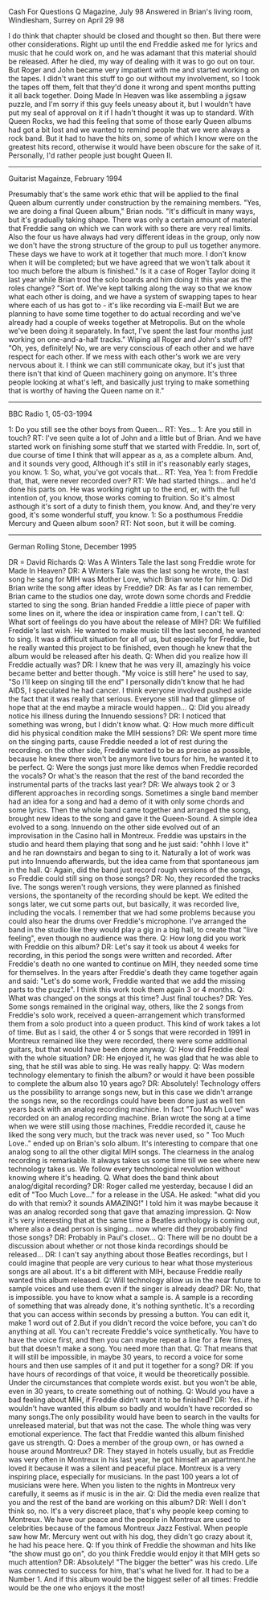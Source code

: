 Cash For Questions
Q Magazine, July 98
Answered in Brian's living room, Windlesham, Surrey on April 29 98

I do think that chapter should be closed and thought so then. But there were other considerations. Right up until the end Freddie asked me for lyrics and music that he could work on, and he was adamant that this material should be released. After he died, my way of dealing with it was to go out on tour. But Roger and John became very impatient with me and started working on the tapes. I didn't want this stuff to go out without my involvement, so I took the tapes off them, felt that they'd done it wrong and spent months putting it all back together. Doing Made In Heaven was like assembling a jigsaw puzzle, and I'm sorry if this guy feels uneasy about it, but I wouldn't have put my seal of approval on it if I hadn't thought it was up to standard. With Queen Rocks, we had this feeling that some of those early Queen albums had got a bit lost and we wanted to remind people that we were always a rock band. But it had to have the hits on, some of which I know were on the greatest hits record, otherwise it would have been obscure for the sake of it. Personally, I'd rather people just bought Queen II.

----

Guitarist Magainze, February 1994

Presumably that's the same work ethic that will be applied to the final Queen album currently under construction by the remaining members.
"Yes, we are doing a final Queen album," Brian nods. "It's difficult in many ways, but it's gradually taking shape. There was only a certain amount of material that Freddie sang on which we can work with so there are very real limits. Also the four us have always had very different ideas in the group, only now we don't have the strong structure of the group to pull us together anymore. These days we have to work at it together that much more. I don't know when it will be completed; but we have agreed that we won't talk about it too much before the album is finished."
Is it a case of Roger Taylor doing it last year while Brian trod the solo boards and him doing it this year as the roles change?
"Sort of. We've kept talking along the way so that we know what each other is doing, and we have a system of swapping tapes to hear where each of us has got to - it's like recording via E-mail! But we are planning to have some time together to do actual recording and we've already had a couple of weeks together at Metropolis. But on the whole we've been doing it separately. In fact, I've spent the last four months just working on one-and-a-half tracks."
Wiping all Roger and John's stuff off?
"Oh, yes, definitely! No, we are very conscious of each other and we have respect for each other. If we mess with each other's work we are very nervous about it. I think we can still communicate okay, but it's just that there isn't that kind of Queen machinery going on anymore. It's three people looking at what's left, and basically just trying to make something that is worthy of having the Queen name on it."

----

BBC Radio 1, 05-03-1994

1: Do you still see the other boys from Queen...
RT: Yes...
1: Are you still in touch?
RT: I've seen quite a lot of John and a little but of Brian. And we have started work on finishing some stuff that we started with Freddie. In, sort of, due course of time I think that will appear as a, as a complete album. And, and it sounds very good, Although it's still in it's reasonably early stages, you know.
1: So, what, you've got vocals that...
RT: Yea, Yea
1: from Freddie that, that, were never recorded over?
RT: We had started things... and he'd done his parts on. He was working right up to the end, er, with the full intention of, you know, those works coming to fruition. So it's almost asthough it's sort of a duty to finish them, you know. And, and they're very good, it's some wonderful stuff, you know.
1: So a posthumous Freddie Mercury and Queen album soon?
RT: Not soon, but it will be coming.

----

German Rolling Stone, December 1995

DR = David Richards
Q: Was A Winters Tale the last song Freddie wrote for Made In Heaven?
DR: A Winters Tale was the last song he wrote, the last song he sang for MIH was Mother Love, which Brian wrote for him.
Q: Did Brian write the song after ideas by Freddie?
DR: As far as I can remember, Brian came to the studios one day, wrote down some chords and Freddie started to sing the song. Brian handed Freddie a little piece of paper with some lines on it, where the idea or inspiration came from, I can't tell.
Q: What sort of feelings do you have about the release of MIH?
DR: We fulfilled Freddie's last wish. He wanted to make music till the last second, he wanted to sing. It was a difficult situation for all of us, but especially for Freddie, but he really wanted this project to be finished, even though he knew that the album would be released after his death.
Q: When did you realize how ill Freddie actually was?
DR: I knew that he was very ill, amazingly his voice became better and better though. "My voice is still here" he used to say, "So I'll keep on singing till the end" I personally didn't know that he had AIDS, I speculated he had cancer. I think everyone involved pushed aside the fact that it was really that serious. Everyone still had that glimpse of hope that at the end maybe a miracle would happen...
Q: Did you already notice his illness during the Innuendo sessions?
DR: I noticed that something was wrong, but I didn't know what.
Q: How much more difficult did his physical condition make the MIH sessions?
DR: We spent more time on the singing parts, cause Freddie needed a lot of rest during the recording. on the other side, Freddie wanted to be as precise as possible, because he knew there won't be anymore live tours for him, he wanted it to be perfect.
Q: Were the songs just more like demos when Freddie recorded the vocals? Or what's the reason that the rest of the band recorded the instrumental parts of the tracks last year?
DR: We always took 2 or 3 different approaches in recording songs. Sometimes a single band member had an idea for a song and had a demo of it with only some chords and some lyrics. Then the whole band came together and arranged the song, brought new ideas to the song and gave it the Queen-Sound. A simple idea evolved to a song. Innuendo on the other side evolved out of an improvisation in the Casino hall in Montreux. Freddie was upstairs in the studio and heard them playing that song and he just said: "ohhh I love it" and he ran downstairs and began to sing to it. Naturally a lot of work was put into Innuendo afterwards, but the idea came from that spontaneous jam in the hall.
Q: Again, did the band just record rough versions of the songs, so Freddie could still sing on those songs?
DR: No, they recorded the tracks live. The songs weren't rough versions, they were planned as finished versions, the spontaneity of the recording should be kept. We edited the songs later, we cut some parts out, but basically, it was recorded live, including the vocals. I remember that we had some problems because you could also hear the drums over Freddie's microphone. I've arranged the band in the studio like they would play a gig in a big hall, to create that "live feeling", even though no audience was there.
Q: How long did you work with Freddie on this album?
DR: Let's say it took us about 4 weeks for recording, in this period the songs were written and recorded. After Freddie's death no one wanted to continue on MIH, they needed some time for themselves. In the years after Freddie's death they came together again and said: "Let's do some work, Freddie wanted that we add the missing parts to the puzzle". I think this work took them again 3 or 4 months.
Q: What was changed on the songs at this time? Just final touches?
DR: Yes. Some songs remained in the original way, others, like the 2 songs from Freddie's solo work, received a queen-arrangement which transformed them from a solo product into a queen product. This kind of work takes a lot of time. But as I said, the other 4 or 5 songs that were recorded in 1991 in Montreux remained like they were recorded, there were some additional guitars, but that would have been done anyway.
Q: How did Freddie deal with the whole situation?
DR: He enjoyed it, he was glad that he was able to sing, that he still was able to sing. He was really happy.
Q: Was modern technology elementary to finish the album? or would it have been possible to complete the album also 10 years ago?
DR: Absolutely! Technology offers us the possibility to arrange songs new, but in this case we didn't arrange the songs new, so the recordings could have been done just as well ten years back with an analog recording machine. In fact "Too Much Love" was recorded on an analog recording machine. Brian wrote the song at a time when we were still using those machines, Freddie recorded it, cause he liked the song very much, but the track was never used, so " Too Much Love.." ended up on Brian's solo album. It's interesting to compare that one analog song to all the other digital MIH songs. The clearness in the analog recording is remarkable. It always takes us some time till we see where new technology takes us. We follow every technological revolution without knowing where it's heading.
Q. What does the band think about analog/digital recording?
DR: Roger called me yesterday, because I did an edit of "Too Much Love..." for a release in the USA. He asked: "what did you do with that remix? it sounds AMAZING!" I told him it was maybe because it was an analog recorded song that gave that amazing impression.
Q: Now it's very interesting that at the same time a Beatles anthology is coming out, where also a dead person is singing... now where did they probably find those songs?
DR: Probably in Paul's closet...
Q: There will be no doubt be a discussion about whether or not those kinda recordings should be released...
DR: I can't say anything about those Beatles recordings, but I could imagine that people are very curious to hear what those mysterious songs are all about. It's a bit different with MIH, because Freddie really wanted this album released.
Q: Will technology allow us in the near future to sample voices and use them even if the singer is already dead?
DR: No, that is impossible. you have to know what a sample is. A sample is a recording of something that was already done, it's nothing synthetic. It's a recording that you can access within seconds by pressing a button. You can edit it, make 1 word out of 2.But if you didn't record the voice before, you can't do anything at all. You can't recreate Freddie's voice synthetically. You have to have the voice first, and then you can maybe repeat a line for a few times, but that doesn't make a song. You need more than that.
Q: That means that it will still be impossible, in maybe 30 years, to record a voice for some hours and then use samples of it and put it together for a song?
DR: If you have hours of recordings of that voice, it would be theoretically possible. Under the circumstances that complete words exist. but you won't be able, even in 30 years, to create something out of nothing.
Q: Would you have a bad feeling about MIH, if Freddie didn't want it to be finished?
DR: Yes. if he wouldn't have wanted this album so badly and wouldn't have recorded so many songs.The only possibility would have been to search in the vaults for unreleased material, but that was not the case. The whole thing was very emotional experience. The fact that Freddie wanted this album finished gave us strength.
Q: Does a member of the group own, or has owned a house around Montreux?
DR: They stayed in hotels usually, but as Freddie was very often in Montreux in his last year, he got himself an apartment.he loved it because it was a silent and peaceful place. Montreux is a very inspiring place, especially for musicians. In the past 100 years a lot of musicians were here. When you listen to the nights in Montreux very carefully, it seems as if music is in the air.
Q: Did the media even realize that you and the rest of the band are working on this album?
DR: Well I don't think so, no. It's a very discreet place, that's why people keep coming to Montreux. We have our peace and the people in Montreux are used to celebrities because of the famous Montreux Jazz Festival. When people saw how Mr. Mercury went out with his dog, they didn't go crazy about it, he had his peace here.
Q: If you think of Freddie the showman and hits like "the show must go on", do you think Freddie would enjoy it that MIH gets so much attention?
DR: Absolutely! "The bigger the better" was his credo. Life was connected to success for him, that's what he lived for. It had to be a Number 1. And if this album would be the biggest seller of all times: Freddie would be the one who enjoys it the most!